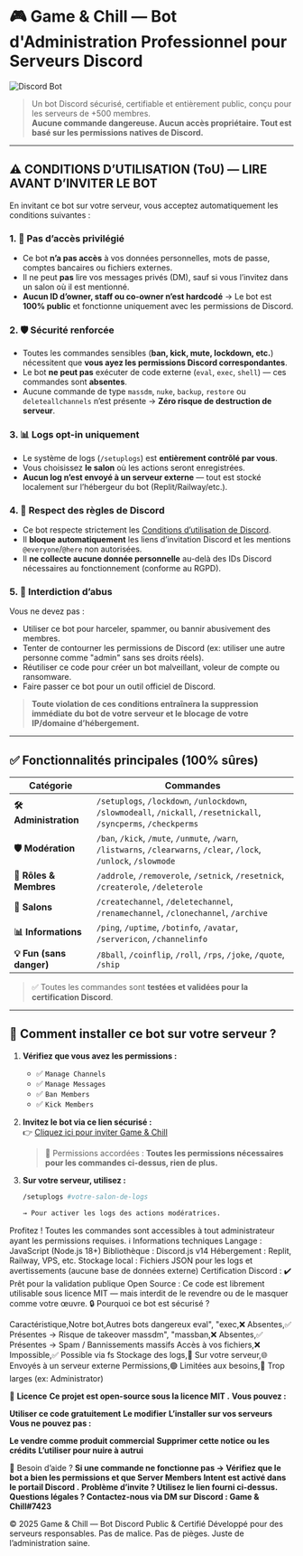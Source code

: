 # 🎮 Game & Chill — Bot d'Administration Professionnel pour Serveurs Discord

![Discord Bot](https://img.shields.io/badge/Discord-Bot-blue?style=for-the-badge&logo=discord)

> Un bot Discord sécurisé, certifiable et entièrement public, conçu pour les serveurs de +500 membres.  
> **Aucune commande dangereuse. Aucun accès propriétaire. Tout est basé sur les permissions natives de Discord.**

---

## ⚠️ CONDITIONS D’UTILISATION (ToU) — LIRE AVANT D’INVITER LE BOT

En invitant ce bot sur votre serveur, vous acceptez automatiquement les conditions suivantes :

### 1. 🔐 **Pas d’accès privilégié**
- Ce bot **n’a pas accès** à vos données personnelles, mots de passe, comptes bancaires ou fichiers externes.
- Il ne peut **pas** lire vos messages privés (DM), sauf si vous l’invitez dans un salon où il est mentionné.
- **Aucun ID d’owner, staff ou co-owner n’est hardcodé** → Le bot est **100% public** et fonctionne uniquement avec les permissions de Discord.

### 2. 🛡️ **Sécurité renforcée**
- Toutes les commandes sensibles (**ban, kick, mute, lockdown, etc.**) nécessitent que **vous ayez les permissions Discord correspondantes**.
- Le bot **ne peut pas** exécuter de code externe (`eval`, `exec`, `shell`) — ces commandes sont **absentes**.
- Aucune commande de type `massdm`, `nuke`, `backup`, `restore` ou `deleteallchannels` n’est présente → **Zéro risque de destruction de serveur**.

### 3. 📊 **Logs opt-in uniquement**
- Le système de logs (`/setuplogs`) est **entièrement contrôlé par vous**.
- Vous choisissez **le salon** où les actions seront enregistrées.
- **Aucun log n’est envoyé à un serveur externe** — tout est stocké localement sur l’hébergeur du bot (Replit/Railway/etc.).

### 4. 💬 **Respect des règles de Discord**
- Ce bot respecte strictement les [Conditions d’utilisation de Discord](https://discord.com/terms).
- Il **bloque automatiquement** les liens d’invitation Discord et les mentions `@everyone`/`@here` non autorisées.
- Il **ne collecte aucune donnée personnelle** au-delà des IDs Discord nécessaires au fonctionnement (conforme au RGPD).

### 5. 🚫 **Interdiction d’abus**
Vous ne devez pas :
- Utiliser ce bot pour harceler, spammer, ou bannir abusivement des membres.
- Tenter de contourner les permissions de Discord (ex: utiliser une autre personne comme "admin" sans ses droits réels).
- Réutiliser ce code pour créer un bot malveillant, voleur de compte ou ransomware.
- Faire passer ce bot pour un outil officiel de Discord.

> **Toute violation de ces conditions entraînera la suppression immédiate du bot de votre serveur et le blocage de votre IP/domaine d’hébergement.**

---

## ✅ Fonctionnalités principales (100% sûres)

| Catégorie | Commandes |
|----------|-----------|
| **🛠️ Administration** | `/setuplogs`, `/lockdown`, `/unlockdown`, `/slowmodeall`, `/nickall`, `/resetnickall`, `/syncperms`, `/checkperms` |
| **🛡️ Modération** | `/ban`, `/kick`, `/mute`, `/unmute`, `/warn`, `/listwarns`, `/clearwarns`, `/clear`, `/lock`, `/unlock`, `/slowmode` |
| **👥 Rôles & Membres** | `/addrole`, `/removerole`, `/setnick`, `/resetnick`, `/createrole`, `/deleterole` |
| **📄 Salons** | `/createchannel`, `/deletechannel`, `/renamechannel`, `/clonechannel`, `/archive` |
| **📊 Informations** | `/ping`, `/uptime`, `/botinfo`, `/avatar`, `/servericon`, `/channelinfo` |
| **💡 Fun (sans danger)** | `/8ball`, `/coinflip`, `/roll`, `/rps`, `/joke`, `/quote`, `/ship` |

> ✅ Toutes les commandes sont **testées et validées pour la certification Discord**.

---

## 🚀 Comment installer ce bot sur votre serveur ?

1. **Vérifiez que vous avez les permissions :**
   - ✅ `Manage Channels`
   - ✅ `Manage Messages`
   - ✅ `Ban Members`
   - ✅ `Kick Members`

2. **Invitez le bot via ce lien sécurisé :**  
   👉 [Cliquez ici pour inviter Game & Chill](https://discord.com/api/oauth2/authorize?client_id=1417332707876274358&permissions=268443712&scope=bot+applications.commands)

   > 🔐 Permissions accordées : **Toutes les permissions nécessaires pour les commandes ci-dessus, rien de plus.**

3. **Sur votre serveur, utilisez :**
   ```bash
   /setuplogs #votre-salon-de-logs
   
   → Pour activer les logs des actions modératrices.

Profitez !
Toutes les commandes sont accessibles à tout administrateur ayant les permissions requises.
ℹ️ Informations techniques
Langage : JavaScript (Node.js 18+)
Bibliothèque : Discord.js v14
Hébergement : Replit, Railway, VPS, etc.
Stockage local : Fichiers JSON pour les logs et avertissements (aucune base de données externe)
Certification Discord : ✔️ Prêt pour la validation publique
Open Source : Ce code est librement utilisable sous licence MIT — mais interdit de le revendre ou de le masquer comme votre œuvre.
🔒 Pourquoi ce bot est sécurisé ?

Caractéristique,Notre bot,Autres bots dangereux
eval", "exec,❌ Absentes,✅ Présentes → Risque de takeover
massdm", "massban,❌ Absentes,✅ Présentes → Spam / Bannissements massifs
Accès à vos fichiers,❌ Impossible,✅ Possible via fs
Stockage des logs,📍 Sur votre serveur,🌐 Envoyés à un serveur externe
Permissions,🟢 Limitées aux besoins,🔴 Trop larges (ex: Administrator)


📜 **Licence**
**Ce projet est open-source sous la licence MIT .**
**Vous pouvez :**

**Utiliser ce code gratuitement**
**Le modifier**
**L’installer sur vos serveurs**
**Vous ne pouvez pas :**

**Le vendre comme produit commercial**
**Supprimer cette notice ou les crédits**
**L’utiliser pour nuire à autrui**

🤝 Besoin d’aide ?
**Si une commande ne fonctionne pas → Vérifiez que le bot a bien les permissions et que Server Members Intent est activé dans le portail Discord .**
**Problème d’invite ? Utilisez le lien fourni ci-dessus.**
**Questions légales ? Contactez-nous via DM sur Discord : Game & Chill#7423**

© 2025 Game & Chill — Bot Discord Public & Certifié
Développé pour des serveurs responsables. Pas de malice. Pas de pièges. Juste de l’administration saine.
